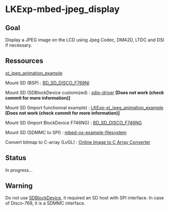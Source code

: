 # LKExp-mbed-jpeg_display

## Goal

Display a JPEG image on the LCD using Jpeg Codec, DMA2D, LTDC and DSI if necessary.

## Ressources

[st\_jpeg\_animation_example](https://github.com/leka/LekaOS_Explorations/tree/yann-st_jpeg_animation_example)

Mount SD (BSP) : [BD\_SD\_DISCO\_F769NI](https://os.mbed.com/users/kenjiArai/code/BD_SD_DISCO_F769NI/)

Mount SD (SDBlockDevice customized) : [sdio-driver](https://github.com/JojoS62/Test-lvgl/tree/master/components/sdio-driver) **[Does not work (check commit for more information)]**

Mount SD (Import functionnal example) : [LKExp-st\_jpeg\_animation\_example](https://github.com/leka/LekaOS_Explorations/tree/yann-st_jpeg_animation_example/LKExp-st_jpeg_animation_example) **[Does not work (check commit for more information)]**

Mount SD (Import BlockDevice F746NG) : [BD\_SD\_DISCO\_F746NG](https://os.mbed.com/users/roykrikke/code/BD_SD_DISCO_F746NG/)

Mount SD (SDMMC to SPI) : [mbed-os-example-filesystem](https://github.com/ARMmbed/mbed-os-example-filesystem/blob/master/main.cpp)

Convert bitmap to C-array (LvGL) : [Online Image to C Array Converter](https://littlevgl.com/image-to-c-array)

## Status

In progress...

## Warning

Do not use [SDBlockDevice](https://os.mbed.com/docs/mbed-os/v5.15/apis/sdblockdevice.html), it required an SD host with SPI interface. In case of Disco-769, it is a SDMMC interface.